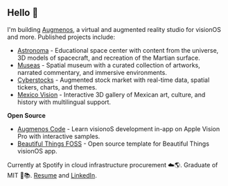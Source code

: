 ## Hello 👋

I'm building [Augmenos](https://www.augmenos.com), a virtual and augmented reality studio for visionOS and more. Published projects include:

- [Astronoma](https://www.astronoma.app) - Educational space center with content from the universe, 3D models of spacecraft, and recreation of the Martian surface.
- [Museas](https://www.museas.com) - Spatial museum with a curated collection of artworks, narrated commentary, and immersive  environments.
- [Cyberstocks](https://www.augmenos.com/cyberstocks) - Augmented stock market with real-time data, spatial tickers, charts, and themes. 
- [Mexico Vision](https://www.augmenos.com/mexicovision) - Interactive 3D gallery of Mexican art, culture, and history with multilingual  support.

**Open Source**
- [Augmenos Code](https://github.com/augmenos/AugmenosCode) - Learn visionoS development in-app on Apple Vision Pro with interactive samples. 
- [Beautiful Things FOSS](https://github.com/augmenos/BeautifulThingsFOSS) - Open source template for Beautiful Things visionOS app.

Currently at Spotify in cloud infrastructure procurement ☁️🌎. Graduate of MIT 🤖📚. [Resume](https://www.mggscm.com/resume) and [LinkedIn](https://www.linkedin.com/in/mggscm/).
